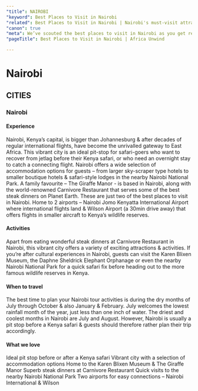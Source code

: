 ```yaml
---
"title": NAIROBI
"keyword": Best Places to Visit in Nairobi
"related": Best Places to Visit in Nairobi | Nairobi's must-visit attractions | Explore Nairobi, Kenya | Nairobi sightseeing guide | Cultural experiences in Nairobi | Nairobi travel recommendations
"canon": true
"meta": We’ve scouted the best places to visit in Nairobi as you get ready for your full Kenyan safari. Let Africa Unwind book your ultimate African holiday today!
"pageTitle": Best Places to Visit in Nairobi | Africa Unwind

---
```


# Nairobi
## CITIES
### Nairobi

#### Experience
Nairobi, Kenya’s capital, is bigger than Johannesburg &amp; after decades of regular international flights, have become the unrivalled gateway to East Africa.
This vibrant city is an ideal pit-stop for safari-goers who want to recover from jetlag before their Kenya safari, or who need an overnight stay to catch a connecting flight.
Nairobi offers a wide selection of accommodation options for guests – from larger sky-scraper type hotels to smaller boutique hotels &amp; safari-style lodges in the nearby Nairobi National Park.
A family favourite – The Giraffe Manor - is based in Nairobi, along with the world-renowned Carnivore Restaurant that serves some of the best steak dinners on Planet Earth. These are just two of the best places to visit in Nairobi. 
Home to 2 airports – Nairobi Jomo Kenyatta International Airport where international flights land &amp; Wilson Airport (a 30min drive away) that offers flights in smaller aircraft to Kenya’s wildlife reserves.

#### Activities
Apart from eating wonderful steak dinners at Carnivore Restaurant in Nairobi, this vibrant city offers a variety of exciting attractions &amp; activities.
If you’re after cultural experiences in Nairobi, guests can visit the Karen Blixen Museum, the Daphne Sheldrick Elephant Orphanage or even the nearby Nairobi National Park for a quick safari fix before heading out to the more famous wildlife reserves in Kenya.

#### When to travel
The best time to plan your Nairobi tour activities is during the dry months of July through October &amp; also January &amp; February.
July welcomes the lowest rainfall month of the year, just less than one inch of water. The driest and coolest months in Nairobi are July and August.
However, Nairobi is usually a pit stop before a Kenya safari &amp; guests should therefore rather plan their trip accordingly.


#### What we love
Ideal pit stop before or after a Kenya safari
Vibrant city with a selection of accommodation options
Home to the Karen Blixen Museum &amp; The Giraffe Manor
Superb steak dinners at Carnivore Restaurant
Quick visits to the nearby Nairobi National Park
Two airports for easy connections – Nairobi International &amp; Wilson